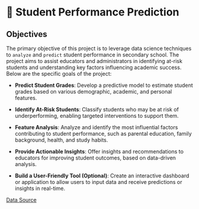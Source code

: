 # 🏫 Student Performance Prediction

## Objectives

The primary objective of this project is to leverage data science techniques to `analyze` and `predict` student performance in secondary school. The project aims to assist educators and administrators in identifying at-risk students and understanding key factors influencing academic success. Below are the specific goals of the project:

- **Predict Student Grades**: Develop a predictive model to estimate student grades based on various demographic, academic, and personal features.

- **Identify At-Risk Students**: Classify students who may be at risk of underperforming, enabling targeted interventions to support them.

- **Feature Analysis**: Analyze and identify the most influential factors contributing to student performance, such as parental education, family background, health, and study habits.

- **Provide Actionable Insights**: Offer insights and recommendations to educators for improving student outcomes, based on data-driven analysis.

- **Build a User-Friendly Tool (Optional)**: Create an interactive dashboard or application to allow users to input data and receive predictions or insights in real-time.

   
[Data Source](https://www.kaggle.com/datasets/rabieelkharoua/students-performance-dataset)
